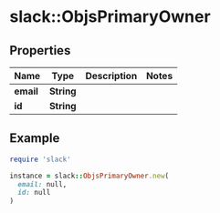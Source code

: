 # slack::ObjsPrimaryOwner

## Properties

| Name | Type | Description | Notes |
| ---- | ---- | ----------- | ----- |
| **email** | **String** |  |  |
| **id** | **String** |  |  |

## Example

```ruby
require 'slack'

instance = slack::ObjsPrimaryOwner.new(
  email: null,
  id: null
)
```

